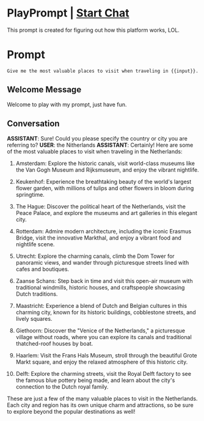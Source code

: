 

# PlayPrompt | [Start Chat](https://gptcall.net/chat.html?data=%7B%22contact%22%3A%7B%22id%22%3A%22pPhFM4Xv-MdlyRFs3iOd9%22%2C%22flow%22%3Atrue%7D%7D)
This prompt is created for figuring out how this platform works, LOL.

# Prompt

```
Give me the most valuable places to visit when traveling in {{input}}.
```

## Welcome Message
Welcome to play with my prompt, just have fun.

## Conversation

**ASSISTANT**: Sure! Could you please specify the country or city you are referring to?
**USER**: the Nitherlands
**ASSISTANT**: Certainly! Here are some of the most valuable places to visit when traveling in the Netherlands:



1. Amsterdam: Explore the historic canals, visit world-class museums like the Van Gogh Museum and Rijksmuseum, and enjoy the vibrant nightlife.



2. Keukenhof: Experience the breathtaking beauty of the world's largest flower garden, with millions of tulips and other flowers in bloom during springtime.



3. The Hague: Discover the political heart of the Netherlands, visit the Peace Palace, and explore the museums and art galleries in this elegant city.



4. Rotterdam: Admire modern architecture, including the iconic Erasmus Bridge, visit the innovative Markthal, and enjoy a vibrant food and nightlife scene.



5. Utrecht: Explore the charming canals, climb the Dom Tower for panoramic views, and wander through picturesque streets lined with cafes and boutiques.



6. Zaanse Schans: Step back in time and visit this open-air museum with traditional windmills, historic houses, and craftspeople showcasing Dutch traditions.



7. Maastricht: Experience a blend of Dutch and Belgian cultures in this charming city, known for its historic buildings, cobblestone streets, and lively squares.



8. Giethoorn: Discover the "Venice of the Netherlands," a picturesque village without roads, where you can explore its canals and traditional thatched-roof houses by boat.



9. Haarlem: Visit the Frans Hals Museum, stroll through the beautiful Grote Markt square, and enjoy the relaxed atmosphere of this historic city.



10. Delft: Explore the charming streets, visit the Royal Delft factory to see the famous blue pottery being made, and learn about the city's connection to the Dutch royal family.



These are just a few of the many valuable places to visit in the Netherlands. Each city and region has its own unique charm and attractions, so be sure to explore beyond the popular destinations as well!

